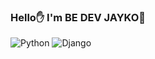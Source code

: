 ### Hello✋ I'm BE DEV JAYKO🍊

<img alt="Python" src ="https://img.shields.io/badge/Python-#3776AB.svg?&style=for-the-badge&logo=Python&logoColor=White"/>
<img alt="Django" src ="https://img.shields.io/badge/Django-#092E20.svg?&style=for-the-badge&logo=Django&logoColor=White"/>

